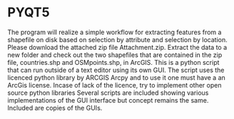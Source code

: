 # PYQT5
The program will realize a simple workflow for extracting features from a shapefile on disk based on selection by attribute and selection by location. Please download the attached zip file Attachment.zip. Extract the data to a new folder and check out the two shapefiles that are contained in the zip file, countries.shp and OSMpoints.shp, in ArcGIS.
This is a python script that can run outside of a text editor using its own GUI.
The script uses the licenced python library by ARCGIS Arcpy and to use it one must have a an ArcGis license.
Incase of lack of the licence, try to implement other open source python libraries
Several scripts are included showing various implementations of the GUI interface but concept remains the same.
Included are copies of the GUIs.
